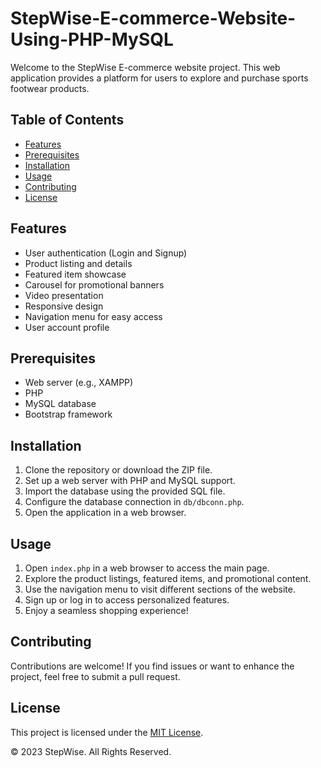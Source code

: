 # StepWise-E-commerce-Website-Using-PHP-MySQL
 

Welcome to the StepWise E-commerce website project. This web application provides a platform for users to explore and purchase sports footwear products.

## Table of Contents
- [Features](#features)
- [Prerequisites](#prerequisites)
- [Installation](#installation)
- [Usage](#usage)
- [Contributing](#contributing)
- [License](#license)

## Features
- User authentication (Login and Signup)
- Product listing and details
- Featured item showcase
- Carousel for promotional banners
- Video presentation
- Responsive design
- Navigation menu for easy access
- User account profile

## Prerequisites
- Web server (e.g., XAMPP)
- PHP
- MySQL database
- Bootstrap framework

## Installation
1. Clone the repository or download the ZIP file.
2. Set up a web server with PHP and MySQL support.
3. Import the database using the provided SQL file.
4. Configure the database connection in `db/dbconn.php`.
5. Open the application in a web browser.

## Usage
1. Open `index.php` in a web browser to access the main page.
2. Explore the product listings, featured items, and promotional content.
3. Use the navigation menu to visit different sections of the website.
4. Sign up or log in to access personalized features.
5. Enjoy a seamless shopping experience!

## Contributing
Contributions are welcome! If you find issues or want to enhance the project, feel free to submit a pull request.

## License
This project is licensed under the [MIT License](LICENSE).

© 2023 StepWise. All Rights Reserved.
